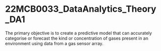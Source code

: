 # 22MCB0033_DataAnalytics_Theory_DA1
The primary objective is to create a predictive model that can accurately categorise or forecast the kind or concentration of gases present in an environment using data from a gas sensor array. 
